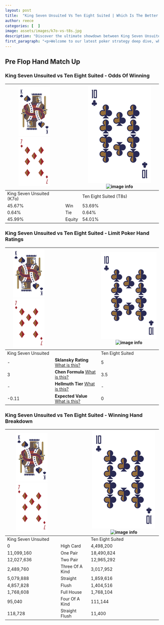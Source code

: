 ```yaml
---
layout: post
title:  "King Seven Unsuited Vs Ten Eight Suited | Which Is The Better Hand In Poker? A Complete Guide"
author: reece
categories: [  ]
image: assets/images/k7o-vs-t8s.jpg
description: "Discover the ultimate showdown between King Seven Unsuited and Ten Eight Suited in poker! Uncover the odds, strategies, and scenarios where one hand triumphs over the other. Get ready to up your poker game with this thrilling analysis."
first_paragraph: "<p>Welcome to our latest poker strategy deep dive, where we're pitting two distinct hands against each other in a high-stakes showdown: King Seven Unsuited vs Ten Eight Suited.</p><p>In the dynamic world of poker, every decision counts, and knowing which hand holds the upper hand is key to your success at the table.</p><p>In this article, we'll dissect these two hands, explore the scenarios where one dominates the other, and equip you with the knowledge to make strategic choices that can tip the odds in your favor.</p><p>Get ready to unravel the intriguing dynamics of these poker hands and elevate your game to new heights.</p>"
---
```




[comment]: # (sp0)

## Pre Flop Hand Match Up

<div class="table hand-ratings" markdown="1"> 



### King Seven Unsuited vs Ten Eight Suited - Odds Of Winning


    
| ![image info](assets/images/hand1/K.png) ![image info](assets/images/hand1/7o.png) |  | ![image info](assets/images/hand2/T.png) ![image info](assets/images/hand2/8s.png) |
| -------- | -------- | -------- |
| King Seven Unsuited (K7o) |  | Ten Eight Suited (T8s) |
| 45.67% | Win | 53.69% |
| 0.64% | Tie | 0.64% |
| 45.99% | Equity | 54.01% |




[comment]: # (sp1)



### King Seven Unsuited vs Ten Eight Suited - Limit Poker Hand Ratings


    
| ![image info](assets/images/hand1/K.png) ![image info](assets/images/hand1/7o.png) |  | ![image info](assets/images/hand2/T.png) ![image info](assets/images/hand2/8s.png) |
| -------- | -------- | -------- |
| King Seven Unsuited |  | Ten Eight Suited |
| - | **Sklansky Rating** [What is this?](/sklansky-rating-explained) | 5 |
| 3 | **Chen Formula** [What is this?](/chen-formula-explained) | 3.5 |
| - | **Hellmuth Tier** [What is this?](/Hellmuth-tier-explained) | - |
| -0.11 | **Expected Value** [What is this?](/expected-value-explained) | 0 |




[comment]: # (sp2)



### King Seven Unsuited vs Ten Eight Suited - Winning Hand Breakdown


    
| ![image info](assets/images/hand1/K.png) ![image info](assets/images/hand1/7o.png) |  | ![image info](assets/images/hand2/T.png) ![image info](assets/images/hand2/8s.png) |
| -------- | -------- | -------- |
| King Seven Unsuited |  | Ten Eight Suited |
| 0 | High Card | 4,498,200 |
| 11,099,160 | One Pair | 18,490,824 |
| 12,027,636 | Two Pair | 12,965,292 |
| 2,489,760 | Three Of A Kind | 3,017,952 |
| 5,079,888 | Straight | 1,859,616 |
| 4,857,828 | Flush | 1,404,516 |
| 1,768,608 | Full House | 1,768,104 |
| 95,040 | Four Of A Kind | 111,144 |
| 118,728 | Straight Flush | 11,400 |




[comment]: # (sp3)



</div>

[comment]: # (sp4)



[comment]: # (sp5)

